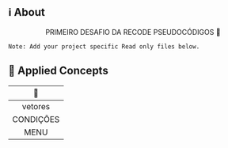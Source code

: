 ## :information_source: About

<div align="center">

PRIMEIRO DESAFIO DA RECODE PSEUDOCÓDIGOS 🚀

</div>

```text
Note: Add your project specific Read only files below.
```

## :brain: **Applied Concepts**

<div align="center">

| :page_facing_up: |
| :--------------: |
|     vetores      |
|    CONDIÇÕES     |
|       MENU       |

</div>
